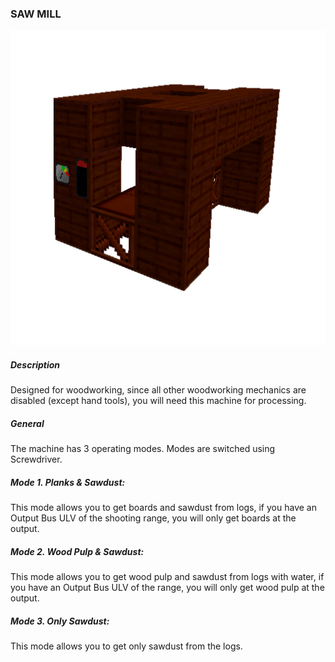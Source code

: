 ### SAW MILL

![LOGO](media/gregtech/sawmill.png)

##### Description

Designed for woodworking, since all other woodworking mechanics are disabled (except hand tools), you will need this machine for processing.

##### General

The machine has 3 operating modes. Modes are switched using Screwdriver.

##### Mode 1. Planks & Sawdust:

This mode allows you to get boards and sawdust from logs, if you have an Output Bus ULV of the shooting range, you will only get boards at the output.

##### Mode 2. Wood Pulp & Sawdust:

This mode allows you to get wood pulp and sawdust from logs with water, if you have an Output Bus ULV of the range, you will only get wood pulp at the output.

##### Mode 3. Only Sawdust:

This mode allows you to get only sawdust from the logs.

